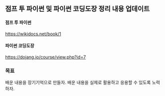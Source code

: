## 점프 투 파이썬 및 파이썬 코딩도장 정리 내용 업데이트

#### 점프 투 파이썬
https://wikidocs.net/book/1

#### 파이썬 코딩도장
https://dojang.io/course/view.php?id=7



### 목표
배운 내용을 장기기억으로 만들자.
배운 내용을 실제로 활용하고 응용할 수 있도록 노력하자.
